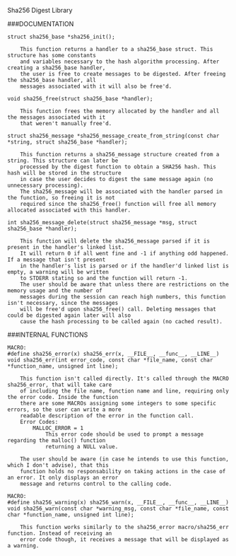 Sha256 Digest Library

###DOCUMENTATION

	struct sha256_base *sha256_init();

		This function returns a handler to a sha256_base struct. This structure has some constants
		and variables necessary to the hash algorithm processing. After creating a sha256_base handler,
		the user is free to create messages to be digested. After freeing the sha256_base handler, all
		messages associated with it will also be free'd.

	void sha256_free(struct sha256_base *handler);

		This function frees the memory allocated by the handler and all the messages associated with it
		that weren't manually free'd.

	struct sha256_message *sha256_message_create_from_string(const char *string, struct sha256_base *handler);

		This function returns a sha256_message structure created from a string. This structure can later be
		processed by the digest function to obtain a SHA256 hash. This hash will be stored in the structure
		in case the user decides to digest the same message again (no unnecessary processing).
		The sha256_message will be associated with the handler parsed in the function, so freeing it is not
		required since the sha256_free() function will free all memory allocated associated with this handler.

	int sha256_message_delete(struct sha256_message *msg, struct sha256_base *handler);

		This function will delete the sha256_message parsed if it is present in the handler's linked list.
		It will return 0 if all went fine and -1 if anything odd happened. If a message that isn't present
		in the handler's list is parsed or if the handler'd linked list is empty, a warning will be written
		to STDERR stating so and the function will return -1.
		The user should be aware that unless there are restrictions on the memory usage and the number of
		messages during the session can reach high numbers, this function isn't necessary, since the messages
		will be free'd upon sha256_free() call. Deleting messages that could be digested again later will also
		cause the hash processing to be called again (no cached result).

###INTERNAL FUNCTIONS

	MACRO:
	#define sha256_error(x) sha256_err(x, __FILE__, __func__, __LINE__)
	void sha256_err(int error_code, const char *file_name, const char *function_name, unsigned int line);

		This function isn't called directly. It's called through the MACRO sha256_error, that will take care
		of including the file name, function name and line, requiring only the error code. Inside the function
		there are some MACROs assigning some integers to some specific errors, so the user can write a more
		readable description of the error in the function call.
		Error Codes:
			MALLOC_ERROR = 1
				This error code should be used to prompt a message regarding the malloc() function
				returning a NULL value.

		The user should be aware (in case he intends to use this function, which I don't advise), that this
		function holds no responsability on taking actions in the case of an error. It only displays an error
		message and returns control to the calling code.

	MACRO:
	#define sha256_warning(x) sha256_warn(x, __FILE__, __func__, __LINE__)
	void sha256_warn(const char *warning_msg, const char *file_name, const char *function_name, unsigned int line);

		This function works similarly to the sha256_error macro/sha256_err function. Instead of receiving an
		error code though, it receives a message that will be displayed as a warning.
